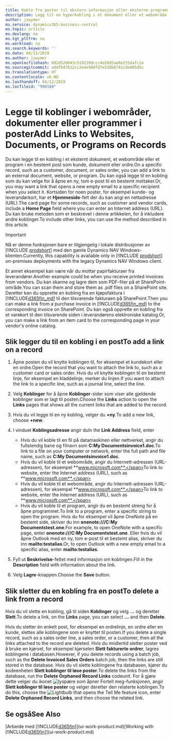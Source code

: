 ```yaml
---
title: Koble fra poster til ekstern informasjon eller eksterne programmer | Microsoft-dokumentasjon
description: Legg til en hyperkobling i et dokument eller et webområde til en bestemt post, for eksempel en kunde eller et dokument.
author: jswymer
ms.service: dynamics365-business-central
ms.topic: article
ms.devlang: na
ms.tgt_pltfrm: na
ms.workload: na
ms.search.keywords: ''
ms.date: 04/12/2019
ms.author: jswymer
ms.openlocfilehash: 602d520043c5192109ccc4e2605ae0e231dafc1e
ms.sourcegitcommit: addfb47612cc2e4e98dfd7e338b6f41cde405d5c
ms.translationtype: HT
ms.contentlocale: nb-NO
ms.lasthandoff: 04/12/2019
ms.locfileid: "990180"
---
```

# <a name="add-links-to-websites-documents-or-programs-on-records"></a><span data-ttu-id="ee312-103">Legge til koblinger i webområder, dokumenter eller programmer i poster</span><span class="sxs-lookup"><span data-stu-id="ee312-103">Add Links to Websites, Documents, or Programs on Records</span></span>
<span data-ttu-id="ee312-104">Du kan legge til en kobling i et eksternt dokument, et webområde eller et program i en bestemt post som kunde, dokument eller ordre.</span><span class="sxs-lookup"><span data-stu-id="ee312-104">On a specific record, such as a customer, document, or sales order, you can add a link to an external document, website, or program.</span></span> <span data-ttu-id="ee312-105">Du kan også legge til en kobling som du kan velge for å åpne en ny, tom e-post til en bestemt mottaker.</span><span class="sxs-lookup"><span data-stu-id="ee312-105">Or, you may want a link that opens a new empty email to a specific recipient when you select it.</span></span> <span data-ttu-id="ee312-106">Kortsiden for noen poster, for eksempel kunde- og leverandørkort, har et **Hjemmeside**-felt der du kan angi en nettadresse (URL).</span><span class="sxs-lookup"><span data-stu-id="ee312-106">The card page for some records, such as customer and vendor cards, include a **Home Page** field where you can enter an Internet address (URL).</span></span> <span data-ttu-id="ee312-107">Du kan bruke metoden som er beskrevet i denne artikkelen, for å inkludere andre koblinger.</span><span class="sxs-lookup"><span data-stu-id="ee312-107">To include other links, you can use the method described in this article.</span></span>  

> [!IMPORTANT]
> <span data-ttu-id="ee312-108">Nå er denne funksjonen bare er tilgjengelig i lokale distribusjoner av [!INCLUDE [prodshort](includes/prodshort.md)] med den gamle Dynamics NAV Windows-klienten.</span><span class="sxs-lookup"><span data-stu-id="ee312-108">Currently, this capability is available only in [!INCLUDE [prodshort](includes/prodshort.md)] on-premises deployments with the legacy Dynamics NAV Windows client.</span></span>  

<span data-ttu-id="ee312-109">Et annet eksempel kan være når du mottar papirfakturaer fra leverandører.</span><span class="sxs-lookup"><span data-stu-id="ee312-109">Another example could be when you receive printed invoices from vendors.</span></span> <span data-ttu-id="ee312-110">Du kan skanne og lagre dem som PDF-filer på et SharePoint-område.</span><span class="sxs-lookup"><span data-stu-id="ee312-110">You can scan them and store them as .pdf files on a SharePoint site.</span></span> <span data-ttu-id="ee312-111">Deretter kan du opprette en kobling fra en kjøpsfaktura i [!INCLUDE[d365fin_md](includes/d365fin_md.md)] til den tilsvarende fakturaen på SharePoint.</span><span class="sxs-lookup"><span data-stu-id="ee312-111">Then you can make a link from a purchase invoice in [!INCLUDE[d365fin_md](includes/d365fin_md.md)] to the corresponding invoice on  SharePoint.</span></span> <span data-ttu-id="ee312-112">Du kan også opprette en kobling fra et varekort til den tilsvarende siden i leverandørens elektroniske katalog.</span><span class="sxs-lookup"><span data-stu-id="ee312-112">Or, you can make a link from an item card to the corresponding page in your vendor's online catalog.</span></span>

## <a name="to-add-a-link-on-a-record"></a><span data-ttu-id="ee312-113">Slik legger du til en kobling i en post</span><span class="sxs-lookup"><span data-stu-id="ee312-113">To add a link on a record</span></span>   

1.  <span data-ttu-id="ee312-114">Åpne posten du vil knytte koblingen til, for eksempel et kundekort eller en ordre.</span><span class="sxs-lookup"><span data-stu-id="ee312-114">Open the record that you want to attach the link to, such as a customer card or sales order.</span></span> <span data-ttu-id="ee312-115">Hvis du vil knytte koblingen til en bestemt linje, for eksempel en kladdelinje, merker du linjen.</span><span class="sxs-lookup"><span data-stu-id="ee312-115">If you want to attach the link to a specific line, such as a journal line, select the line.</span></span>  

2.  <span data-ttu-id="ee312-116">Velg **Koblinger** for å åpne **Koblinger**-sider som viser alle gjeldende koblinger som er lagt til posten.</span><span class="sxs-lookup"><span data-stu-id="ee312-116">Choose the **Links** action to open the **Links** pages that shows all the current links that are added to the record.</span></span>

3. <span data-ttu-id="ee312-117">Hvis du vil legge til en ny kobling, velger du **+ny**.</span><span class="sxs-lookup"><span data-stu-id="ee312-117">To add a new link, choose **+new**.</span></span>

4.  <span data-ttu-id="ee312-118">I vinduet **Koblingsadresse** angir du</span><span class="sxs-lookup"><span data-stu-id="ee312-118">In the **Link Address** field, enter</span></span>

    -   <span data-ttu-id="ee312-119">Hvis du vil koble til en fil på datamaskinen eller nettverket, angir du fullstendig bane og filnavn som **C:My Documentsinvoice1.doc**.</span><span class="sxs-lookup"><span data-stu-id="ee312-119">To link to a file on your computer or network, enter the full path and file name, such as  **C:My Documentsinvoice1.doc**.</span></span>
    -   <span data-ttu-id="ee312-120">Hvis du vil koble til et webområde, angir du Internett-adressen (URL-adressen), for eksempel **www.microsoft.com**.</span><span class="sxs-lookup"><span data-stu-id="ee312-120">To link to website, enter the Internet address (URL), such as **www.microsoft.com**.</span></span>
    -   <span data-ttu-id="ee312-121">Hvis du vil koble til et webområde, angir du Internett-adressen (URL-adressen), for eksempel **www.microsoft.com**.</span><span class="sxs-lookup"><span data-stu-id="ee312-121">To link to website, enter the Internet address (URL), such as **www.microsoft.com**.</span></span>
    -   <span data-ttu-id="ee312-122">Hvis du vil koble til et program, angir du en bestemt streng for å åpne programmet.</span><span class="sxs-lookup"><span data-stu-id="ee312-122">To link to a program, enter a specific string to open the program.</span></span> <span data-ttu-id="ee312-123">Hvis du for eksempel vil åpne OneNote på en bestemt side, skriver du inn **onenote:///C:My Documentstest.one**.</span><span class="sxs-lookup"><span data-stu-id="ee312-123">For example, to open OneNote with a specific page, enter **onenote:///C:My Documentstest.one**.</span></span> <span data-ttu-id="ee312-124">Eller hvis du vil åpne Outlook med en ny, tom e-post til et bestemt alias, skriver du inn **mailto:testalias**.</span><span class="sxs-lookup"><span data-stu-id="ee312-124">Or, to open Outlook with a new empty email to a specific alias, enter **mailto:testalias**.</span></span>  

5.  <span data-ttu-id="ee312-125">Fyll ut **Beskrivelse**-feltet med informasjon om koblingen.</span><span class="sxs-lookup"><span data-stu-id="ee312-125">Fill in the **Description** field with information about the link.</span></span>  

6.  <span data-ttu-id="ee312-126">Velg **Lagre**-knappen.</span><span class="sxs-lookup"><span data-stu-id="ee312-126">Choose the **Save** button.</span></span>  

## <a name="to-delete-a-link-from-a-record"></a><span data-ttu-id="ee312-127">Slik sletter du en kobling fra en post</span><span class="sxs-lookup"><span data-stu-id="ee312-127">To delete a link from a record</span></span>  

<span data-ttu-id="ee312-128">Hvis du vil slette en kobling, gå til siden **Koblinger** og velg **...** og deretter **Slett**.</span><span class="sxs-lookup"><span data-stu-id="ee312-128">To delete a link, on the **Links** page, you can select **...** and then **Delete**.</span></span>

<span data-ttu-id="ee312-129">Hvis du sletter én enkelt post, for eksempel en ordrelinje, en ordre eller en kunde, slettes alle koblingene som er knyttet til posten.</span><span class="sxs-lookup"><span data-stu-id="ee312-129">If you delete a single record, such as a sales order line, a sales order, or a customer, then all the links attached to the record are deleted.</span></span> <span data-ttu-id="ee312-130">Hvis du imidlertid sletter poster ved å bruke en kjørsel, for eksempel kjørselen **Slett fakturerte ordrer**, lagres koblingene i databasen.</span><span class="sxs-lookup"><span data-stu-id="ee312-130">However, if you delete records using a batch job, such as the **Delete Invoiced Sales Orders** batch job, then the links are still stored in the database.</span></span> <span data-ttu-id="ee312-131">Hvis du vil slette koblingene fra databasen, kjører du kodeenheten **Slett koblinger til løse poster**.</span><span class="sxs-lookup"><span data-stu-id="ee312-131">To delete the links from the database, run the **Delete Orphaned Record Links** codeunit.</span></span> <span data-ttu-id="ee312-132">For å gjøre dette velger du ikonet ![lyspære som åpner Fortell meg-funksjonen](media/ui-search/search_small.png "Fortell hva du vil gjøre"), angir **Slett koblinger til løse poster** og velger deretter den relaterte koblingen.</span><span class="sxs-lookup"><span data-stu-id="ee312-132">To do this, choose the ![Lightbulb that opens the Tell Me feature](media/ui-search/search_small.png "Tell me what you want to do") icon, enter **Delete Orphaned Record Links**, and then choose the related link.</span></span>   

<!-- ### To run delete orphaned record links  

1.  Choose the ![Lightbulb that opens the Tell Me feature](media/ui-search/search_small.png "Tell me what you want to do") icon, enter **Data Deletion**, and then choose the related link.  

2.  On the **Data Deletion** page, choose **Tasks**, and then choose **Delete Orphaned Record Links**.  -->

## <a name="see-also"></a><span data-ttu-id="ee312-133">Se også</span><span class="sxs-lookup"><span data-stu-id="ee312-133">See Also</span></span>  
<span data-ttu-id="ee312-134">[Arbeide med [!INCLUDE[d365fin](includes/d365fin_md.md)]](ui-work-product.md)</span><span class="sxs-lookup"><span data-stu-id="ee312-134">[Working with [!INCLUDE[d365fin](includes/d365fin_md.md)]](ui-work-product.md)</span></span>  
